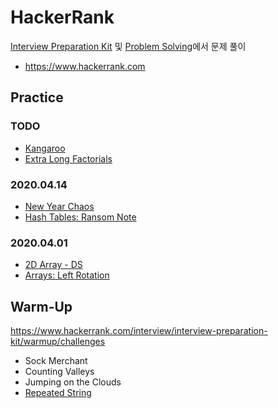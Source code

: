 # HackerRank
[Interview Preparation Kit](https://www.hackerrank.com/interview/interview-preparation-kit) 및 [Problem Solving](https://www.hackerrank.com/domains/algorithms)에서 문제 풀이

* https://www.hackerrank.com

## Practice
### TODO
* [Kangaroo](practice/kangaroo.md)
* [Extra Long Factorials](practice/extra-long-factorials.md)

### 2020.04.14
* [New Year Chaos](practice/new-year-chaos.md)
* [Hash Tables: Ransom Note](practice/ransom-note.md)

### 2020.04.01
* [2D Array - DS](practice/2d-array.md)
* [Arrays: Left Rotation](practice/arrays-left-rotation.md)

## Warm-Up
https://www.hackerrank.com/interview/interview-preparation-kit/warmup/challenges
* Sock Merchant
* Counting Valleys
* Jumping on the Clouds
* [Repeated String](warm-up/repeated-string.md)
